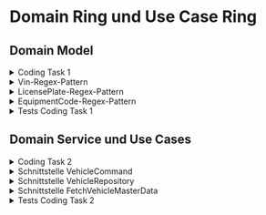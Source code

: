 # Domain Ring und Use Case Ring

## Domain Model

<details>
  <summary>Coding Task 1</summary>

<b>Domänenmodell Vehicle</b>
<br/>
<ol>
   <li>Implementiere das dargestellte Domänenmodell <i>Vehicle</i></li>
   <li><i>Vehicle</i> ist die Root Entity des Domänenmodell</i>.</li>
    <li>Implementiere die untergeordneten Domänenobjekte als <i>Value Object</i></li>
   <li>Erstelle das Package <i>vehicle.domain.model</i> und lege die Domänenobjekte in diesem Package ab</li>
   <li>Implementiere die im folgenden aufgeführten Validierungsregeln in den betroffenen Domänenobjekte</li>
</ol>

![Vehicle Domain Model](../img/vehicle-domain-model.png)

   <table>
       <tr>
           <th>Domain Object</th>
           <th>Validation Rule</th>
       </tr>
       <tr>
           <td>Vehicle</td>
           <td>Alle Eigenschaften müssen vorhanden und für sich valide sein.</td>
       </tr>
       <tr>
           <td>VIN</td>
           <td>Ein valider Wert muss dem Vin-Regex-Pattern folgen.</td>
       </tr>
       <tr>
           <td>LicensePlate</td>
           <td>Ein valider Wert muss dem LicensePlate-Regex-Pattern folgen.</td>
       </tr>
       <tr>
           <td>Mileage</td>
           <td>Der Kilometerstand muss größer 0 sein.</td>
       </tr>
       <tr>
           <td>EquipmentCode</td>
           <td>Ein valider Wert muss dem EquipmentCode-Regex-Pattern folgen.</td>
       </tr>
       <tr>
           <td>Alle anderen Domänenobjekte</td>
           <td>Kein Nullwerte, keine leeren oder blank Strings</td>
       </tr>
   </table>
</details>

   <details>
     <summary>Vin-Regex-Pattern</summary>
   
   ```java
   
   // examples
   // WP0ZZZ99ZTS392155
   // WBAOLZ99ZTS349156
   
   "(?=.*\\d|=.*[A-Z])(?=.*[A-Z])[A-Z0-9]{17}"
   
   ```
   </details>

   <details>
     <summary>LicensePlate-Regex-Pattern</summary>
   
   ```java
    "[A-ZÖÜÄ0-9]{1,5}[-]{0,1}[A-ZÖÜÄ0-9]{0,10}[-]{0,1}[A-ZÖÜÄ0-9]{0,4}""[A-ZÖÜÄ0-9]{1,5}[-]{0,1}[A-ZÖÜÄ0-9]{0,10}[-]{0,1}[A-ZÖÜÄ0-9]{0,4}"  
   ```
   </details>

   <details>
     <summary>EquipmentCode-Regex-Pattern</summary>

   ```java
   
   // examples
   // WP0ZZZ99ZTS392155
   // WBAOLZ99ZTS349156
   
   "(?=.*\d|=.*[A-Z])(?=.*[A-Z])[A-Z0-9]{17}"
   
   ```
   </details>

<details>
  <summary>Tests Coding Task 1</summary>
   <b>RUN</b> DomainEntityTest
   <br/>
   <b>RUN</b> CleanArchitectureFitnessFunction
</details>

## Domain Service und Use Cases

<details>
   <summary>Coding Task 2</summary>
   <b>Erstelle die ein- und ausgehenden Use Cases sowie den Use-Case-Connector (Stereotype Service)</b>
   <br/>
   <ol>
      <li>Erstelle das Package <i>domain.service</i> als Subpackage von <i>vehicle</i> und erstelle die Klasse <i>VehicleService</i> </li>
      <li>Erstelle die Packages <i>usecase.in</i> und <i>usecase.out</i> als Subpackages von <i>vehicle</i></li>
      <li>Erstelle den eingehenden Use Case <i>VehicleCommand</i> im dafür vorgesehenen Package mit der Schnittstelle <i>createVehicle</i></li>
      <li>Erstelle die ausgehenden Use Cases <i>VehicleRepository</i> und <i>FetchVehicleMasterData</i> im dafür vorgesehenen Package mit den dafür vorgesehenen Schnittstellen</li>
      <li>Implementiere den Anwendungsfall <i>createVehicle</i> im <i>VehicleService</i></li>
   </ol>

   </details>
   
   <details>
      <summary>Schnittstelle VehicleCommand</summary>

   ```java
   Vehicle createVehicle(Vin vin, VehicleMotionData vehicleMotionData);
   ```
   </details>

   <details>
      <summary>Schnittstelle VehicleRepository</summary>

   ```java
   Vehicle save(Vehicle vehicle);
   ```
   </details>

   <details>
      <summary>Schnittstelle FetchVehicleMasterData</summary>

   ```java
   VehicleMasterData fetch(Vin vin);
   ```
   </details>

<details>
  <summary>Tests Coding Task 2</summary>
   <b>RUN</b> UseCaseConnectorTest
   <br/>
   <b>RUN</b> CleanArchitectureFitnessFunction
</details>